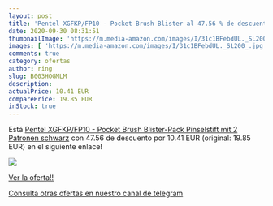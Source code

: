 ```yaml
---
layout: post
title: 'Pentel XGFKP/FP10 - Pocket Brush Blister al 47.56 % de descuento'
date: 2020-09-30 08:31:51
thumbnailImage: 'https://m.media-amazon.com/images/I/31c1BFebdUL._SL200_.jpg'
images: [ 'https://m.media-amazon.com/images/I/31c1BFebdUL._SL200_.jpg' ]
comments: true
category: ofertas
author: ring
slug: B003HOGMLM
description:
actualPrice: 10.41 EUR
comparePrice: 19.85 EUR
inStock: true
---
```


Está [Pentel XGFKP/FP10 - Pocket Brush Blister-Pack Pinselstift mit 2 Patronen  schwarz](https://www.amazon.com/dp/B003HOGMLM/?tag=redken08-20) con 47.56 de descuento por 10.41 EUR (original: 19.85 EUR) en el siguiente enlace!

[![](https://m.media-amazon.com/images/I/31c1BFebdUL._SL200_.jpg)](https://www.amazon.com/dp/B003HOGMLM/?tag=redken08-20)

[Ver la oferta!!](https://www.amazon.com/dp/B003HOGMLM/?tag=redken08-20)

[Consulta otras ofertas en nuestro canal de telegram](https://t.me/s/ofertas25)
